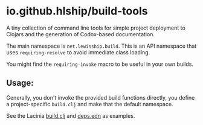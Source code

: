 # io.github.hlship/build-tools

A tiny collection of command line tools for simple project deployment to Clojars and the generation
of Codox-based documentation.

The main namespace is `net.lewisship.build`.
This is an API namespace that uses `requiring-resolve` to avoid immediate class loading.

You might find the `requiring-invoke` macro to be useful in your own builds.

## Usage:

Generally, you don't invoke the provided build functions directly, you define a project-specific
`build.clj` and make that the default namespace.

See the Lacinia [build.clj](https://github.com/walmartlabs/lacinia/blob/master/build.clj)
and [deps.edn](https://github.com/walmartlabs/lacinia/blob/master/deps.edn#L49) as examples.
